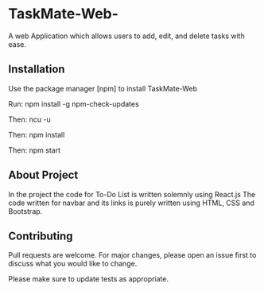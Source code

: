 # TaskMate-Web-
A web Application which allows users to add, edit, and delete tasks with ease.

## Installation
Use the package manager [npm] to install TaskMate-Web

Run:
npm install -g npm-check-updates

Then:
ncu -u

Then: 
npm install

Then:
npm start

## About Project 
In the project the code for To-Do List is written solemnly using React.js 
The code written for navbar and its links is purely written using HTML, CSS and Bootstrap.


## Contributing

Pull requests are welcome. For major changes, please open an issue first
to discuss what you would like to change.

Please make sure to update tests as appropriate.
